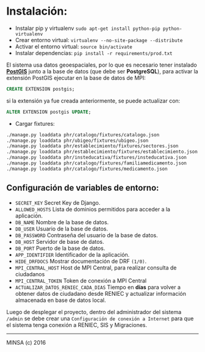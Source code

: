 # Instalación:

- Instalar pip y virtualenv `sudo apt-get install python-pip python-virtualenv`
- Crear entorno virtual: `virtualenv --no-site-package --distribute`
- Activar el entorno virtual: `source bin/activate`
- Instalar dependencias: `pip install -r requirements/prod.txt`

El sistema usa datos geoespaciales, por lo que es necesario tener instalado [**PostGIS**](https://postgis.net/install/)
junto a la base de datos (que debe ser **PostgreSQL**), para activar la extensión PostGIS ejecutar en la base de datos 
de MPI:

```sql
CREATE EXTENSION postgis;
```

si la extensión ya fue creada anteriormente, se puede actualizar con:
```sql
ALTER EXTENSION postgis UPDATE;
```

- Cargar fixtures:

```sh
./manage.py loaddata phr/catalogo/fixtures/catalogo.json
./manage.py loaddata phr/ubigeo/fixtures/ubigeo.json
./manage.py loaddata phr/establecimiento/fixtures/sectores.json
./manage.py loaddata phr/establecimiento/fixtures/establecimiento.json
./manage.py loaddata phr/insteducativa/fixtures/insteducativa.json
./manage.py loaddata phr/catalogo/fixtures/familiamedicamento.json
./manage.py loaddata phr/catalogo/fixtures/medicamento.json
```


Configuración de variables de entorno:
--

* `SECRET_KEY` Secret Key de Django.
* `ALLOWED_HOSTS` Lista de dominios permitidos para acceder a la aplicación.
* `DB_NAME` Nombre de la base de datos.
* `DB_USER` Usuario de la base de datos.
* `DB_PASSWORD` Contraseña del usuario de la base de datos.
* `DB_HOST` Servidor de base de datos.
* `DB_PORT` Puerto de la base de datos.
* `APP_IDENTIFIER` Identificador de la aplicación.
* `HIDE_DRFDOCS` Mostrar documentación de DRF `(1/0)`.
* `MPI_CENTRAL_HOST` Host de MPI Central, para realizar consulta de ciudadanos
* `MPI_CENTRAL_TOKEN` Token de conexión a MPI Central
* `ACTUALIZAR_DATOS_RENIEC_CADA_DIAS` Tiempo en **días** para volver a obtener datos de ciudadano desde RENIEC y 
  actualizar información almacenada en base de datos local.


Luego de desplegar el proyecto, dentro del administrador del sistema `/admin` se debe crear una `Configuración de conexión a Internet` para que el sistema tenga conexión a RENIEC, SIS y Migraciones.

---

MINSA (c) 2016
